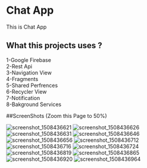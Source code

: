 # Chat App
This is Chat App 

## What this projects uses ?

1-Google Firebase<br />
2-Rest Api<br />
3-Navigation View<br />
4-Fragments<br />
5-Shared Perfrences<br />
6-Recycler View<br />
7-Notification<br />
8-Bakground Services<br />

##ScreenShots (Zoom this Page to 50%)

![screenshot_1508436621](https://user-images.githubusercontent.com/31056603/31788200-8133f8c8-b527-11e7-992a-f5fe0f02c7e8.png)
![screenshot_1508436626](https://user-images.githubusercontent.com/31056603/31788241-9bcb585c-b527-11e7-95cc-1b6bab7965c5.png)
![screenshot_1508436631](https://user-images.githubusercontent.com/31056603/31788268-ab9c9160-b527-11e7-8049-c453b398afff.png)
![screenshot_1508436646](https://user-images.githubusercontent.com/31056603/31788283-bbb1e438-b527-11e7-8d61-ae7949f31b74.png)
![screenshot_1508436656](https://user-images.githubusercontent.com/31056603/31788310-cc9bc46c-b527-11e7-9268-0779a0452ba3.png)
![screenshot_1508436712](https://user-images.githubusercontent.com/31056603/31788333-daca418a-b527-11e7-8e87-3de7adedb0cd.png)
![screenshot_1508436716](https://user-images.githubusercontent.com/31056603/31788334-dafe5ca4-b527-11e7-84bc-b964da4fabdc.png)
![screenshot_1508436724](https://user-images.githubusercontent.com/31056603/31788335-db30033a-b527-11e7-9d6e-abf8aade0c38.png)
![screenshot_1508436819](https://user-images.githubusercontent.com/31056603/31788338-db62ab6e-b527-11e7-896e-88b7a9953637.png)
![screenshot_1508436865](https://user-images.githubusercontent.com/31056603/31788339-db9782f8-b527-11e7-9399-e2d202c2b14d.png)
![screenshot_1508436920](https://user-images.githubusercontent.com/31056603/31788340-dbec8ba4-b527-11e7-99a0-741075c8adc2.png)
![screenshot_1508436964](https://user-images.githubusercontent.com/31056603/31788343-dc94d200-b527-11e7-805d-72e4e6714599.png)














